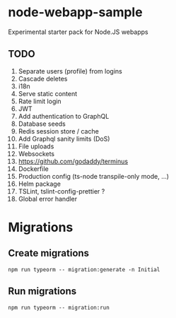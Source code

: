 # node-webapp-sample
Experimental starter pack for Node.JS webapps

## TODO
1. Separate users (profile) from logins
1. Cascade deletes
1. i18n
1. Serve static content
1. Rate limit login
1. JWT
1. Add authentication to GraphQL
1. Database seeds
1. Redis session store / cache
1. Add Graphql sanity limits (DoS)
1. File uploads
1. Websockets
1. https://github.com/godaddy/terminus
1. Dockerfile
1. Production config (ts-node transpile-only mode, ...)
1. Helm package
1. TSLint, tslint-config-prettier ?
1. Global error handler

# Migrations
## Create migrations

    npm run typeorm -- migration:generate -n Initial

## Run migrations

    npm run typeorm -- migration:run
